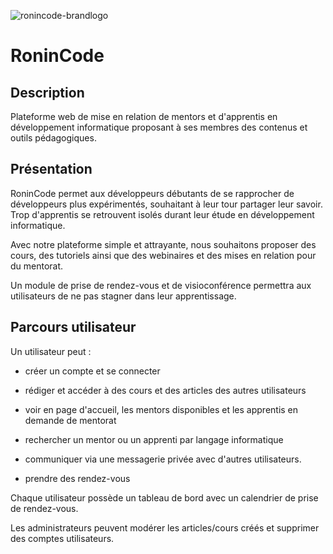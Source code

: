 

![ronincode-brandlogo](https://i.goopics.net/1lrxK.png)
# RoninCode

## Description

Plateforme web de mise en relation de mentors et d'apprentis en développement informatique proposant à ses membres des contenus et outils pédagogiques.

## Présentation



RoninCode permet aux développeurs débutants de se rapprocher de développeurs plus expérimentés, souhaitant à leur tour partager leur savoir.  
Trop d'apprentis se retrouvent isolés durant leur étude en développement informatique.

Avec notre plateforme simple et attrayante, nous souhaitons proposer des cours, des tutoriels ainsi que des webinaires et des mises en relation pour du mentorat.

Un module de prise de rendez-vous et de visioconférence permettra aux utilisateurs de ne pas stagner dans leur apprentissage.

## Parcours utilisateur



Un utilisateur peut :

- créer un compte et se connecter

- rédiger et accéder à des cours et des articles des autres utilisateurs

- voir en page d'accueil, les mentors disponibles et les apprentis en demande de mentorat

- rechercher un mentor ou un apprenti par langage informatique

- communiquer via une messagerie privée avec d'autres utilisateurs.

- prendre des rendez-vous

Chaque utilisateur possède un tableau de bord avec un calendrier de prise de rendez-vous.


Les administrateurs peuvent modérer les articles/cours créés et supprimer des comptes utilisateurs.
